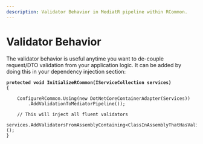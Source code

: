 ```yaml
---
description: Validator Behavior in MediatR pipeline within RCommon.
---
```


# Validator Behavior

The validator behavior is useful anytime you want to de-couple request/DTO validation from your application logic. It can be added by doing this in your dependency injection section:

<pre class="language-csharp"><code class="lang-csharp"><strong>protected void InitializeRCommon(IServiceCollection services)
</strong>{

    ConfigureRCommon.Using(new DotNetCoreContainerAdapter(Services))
        .AddValidationToMediatorPipeline());
        
    // This will inject all fluent validators
    services.AddValidatorsFromAssemblyContaining&#x3C;ClassInAssemblyThatHasValidators>();
}
</code></pre>
